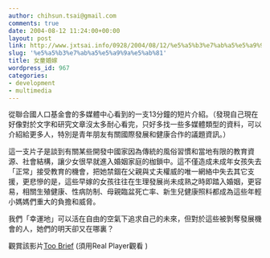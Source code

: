 ```yaml
---
author: chihsun.tsai@gmail.com
comments: true
date: 2004-08-12 11:24:00+00:00
layout: post
link: http://www.jxtsai.info/0928/2004/08/12/%e5%a5%b3%e7%ab%a5%e5%a9%9a%e5%ab%81/
slug: '%e5%a5%b3%e7%ab%a5%e5%a9%9a%e5%ab%81'
title: 女童婚嫁
wordpress_id: 967
categories:
- development
- multimedia
---
```


從聯合國人口基金會的多媒體中心看到的一支13分鐘的短片介紹。（發現自己現在好像對於文字和研究文章沒太多耐心看完，只好多找一些多媒體類型的資料，可以介紹給更多人，特別是青年朋友有關國際發展和健康合作的議題資訊。）  
  
這一支片子是談到有關某些開發中國家因為傳統的風俗習慣和當地有限的教育資源、社會結構，讓少女很早就進入婚姻家庭的枷鎖中。這不僅造成未成年女孩失去「正常」接受教育的機會，把她禁錮在父親與丈夫權威的唯一網絡中失去其它支援，更悲慘的是，這些早嫁的女孩往往在生理發展尚未成熟之時即踏入婚姻，更容易，相關生殖健康、性病防制、母親臨盆死亡率、新生兒健康照料都成為這些年輕小媽媽們重大的負擔和威脅。  
  
我們「幸運地」可以活在自由的空氣下追求自己的未來，但對於這些被剝奪發展機會的人，她們的明天卻又在哪裏？  
  
觀賞該影片[Too Brief](http://www.unfpa.org/multimedia/videos/TooBrief.rm) (須用Real Player觀看 )
